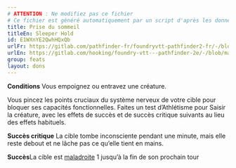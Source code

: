 ```yaml
---
# ATTENTION : Ne modifiez pas ce fichier
# Ce fichier est généré automatiquement par un script d'après les données du module Foundry VTT officiel et de sa traduction
title: Prise du sommeil
titleEn: Sleeper Hold
id: E1WXnYE2QwhHQxQb
urlFr: https://gitlab.com/pathfinder-fr/foundryvtt-pathfinder2-fr/-/blob/master/data/feats/E1WXnYE2QwhHQxQb.htm
urlEn: https://gitlab.com/hooking/foundry-vtt---pathfinder-2e/-/blob/master/packs/data/feats.db/sleeper-hold.json
group: feats
layout: dons
---
```

**Conditions** Vous empoignez ou entravez une créature.

Vous pincez les points cruciaux du système nerveux de votre cible pour bloquer ses capacités fonctionnelles. Faites un test d’Athlétisme pour Saisir la créature, avec les effets de succès et de succès critique suivants au lieu des effets habituels.

**Succès critique** La cible tombe inconsciente pendant une minute, mais elle reste debout et ne lâche pas ce qu’elle tient en mains.

**Succès**La cible est [maladroite](../conditions/maladroit.md) 1 jusqu’à la fin de son prochain tour


